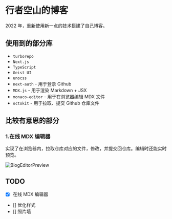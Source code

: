 # 行者空山的博客

2022 年，重新使用新一点的技术搭建了自己博客。

## 使用到的部分库

- `turborepo`
- `Next.js`
- `TypeScript`
- `Geist UI`
- `unocss`
- `next-auth` - 用于登录 Github
- `MDX.js` - 用于渲染 Markdown + JSX
- `monaco-editor` - 用于在浏览器编辑 MDX 文件
- `octokit` - 用于拉取、提交 Github 仓库文件

## 比较有意思的部分

### 1.在线 MDX 编辑器

实现了在浏览器内，拉取仓库对应的文件，修改，并提交回仓库。编辑时还能实时预览。

![BlogEditorPreview](https://zackdkblog.oss-cn-beijing.aliyuncs.com/BlogEditor.png)

## TODO

 - [x] 在线 MDX 编辑器
 - [] 优化样式
 - [] 照片墙